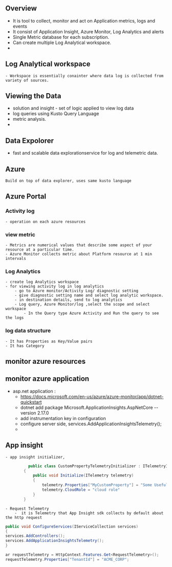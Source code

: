 
## Overview
 - It is tool to collect, monitor and act on Application metrics, logs and events
 - It consist of Application Insight, Azure Monitor, Log Analytics and alerts
 - Single Metric database for each subscription.
 - Can create multiple Log Analytical workspace.
 - 

## Log Analytical workspace
    - Workspace is essentially conainter where data log is collected from variety of sources.
## Viewing the Data
  - solution and insight - set of logic applied to view log data
  - log queries using Kusto Query Language
  - metric analysis.
  - 
## Data Expolorer
  - fast and scalable data explorationservice for log and telemetric data.

## Azure 
    Build on top of data explorer, uses same kusto language

## Azure Portal
### Activity log
    - operation on each azure resources 
### view metric
    - Metrics are numerical values that describe some aspect of your resource at a particular time.
    - Azure Monitor collects metric about Platform resource at 1 min intervals
    
### Log Analytics
    - create log Analytics workspace
    - for viewing activity log in log analytics
        - go to Azure monitor/Activity Log/ diagnostic setting
        - give diagnostic setting name and select log analytic workspace.
        - in destination details, send to log analytics
        - Log query, Azure Monitor/log ,select the scope and select workspace
            - In the Query type Azure Activity and Run the query to see the logs

### log data structure
    - It has Properties as Key/Value pairs
    - It has Category

## monitor azure resources

## monitor azure application
   - asp.net application : 
       - https://docs.microsoft.com/en-us/azure/azure-monitor/app/dotnet-quickstart
       - dotnet add package Microsoft.ApplicationInsights.AspNetCore --version 2.17.0 
       - add instrumentation key in configuration
       - configure server side,  services.AddApplicationInsightsTelemetry();
       - 
             
## App insight
    - app insight initializer, 
    
``` c#
          public class CustomPropertyTelemetryInitializer : ITelemetryInitializer
        {
            public void Initialize(ITelemetry telemetry)
            {
                telemetry.Properties["MyCustomProperty"] = "Some Useful Value";
                telemetry.CloudRole = "cloud role"
            }
        } 
```

    - Request Telemetry
        -  it is Telemetry that App Insight sdk collects by default about the http request

```csharp
public void ConfigureServices(IServiceCollection services)
{
services.AddControllers();
services.AddApplicationInsightsTelemetry();
}

ar requestTelemetry = HttpContext.Features.Get<RequestTelemetry>();
requestTelemetry.Properties["TenantId"] = "ACME_CORP";

```
